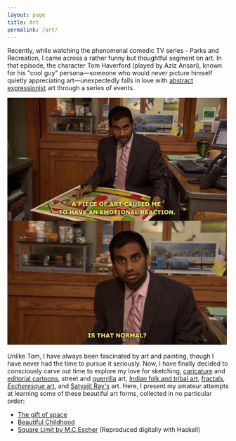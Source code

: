 ```yaml
---
layout: page
title: Art
permalink: /art/
---
```


Recently, while watching the phenomenal comedic TV series - Parks and Recreation, I came across a rather funny but thoughtful segment on art. In that episode, the character Tom Haverford (played by Aziz Ansari), known for his "cool guy" persona—someone who would never picture himself quietly appreciating art—unexpectedly falls in love with [abstract expressionist](https://en.wikipedia.org/wiki/Abstract_expressionism) art through a series of events.

![Tom Haverford](https://raw.githubusercontent.com/Abhiroop/Abhiroop.github.io/refs/heads/master/images/jWOXIr9.jpeg)

Unlike Tom, I have always been fascinated by art and painting, though I have never had the time to pursue it seriously. Now, I have finally decided to consciously carve out time to explore my love for sketching, [caricature](https://en.wikipedia.org/wiki/Caricature) and [editorial cartoons](https://en.wikipedia.org/wiki/Political_cartoon), street and [guerrilla](https://en.wikipedia.org/wiki/Guerrilla_art) art, [Indian folk and tribal art](https://en.wikipedia.org/wiki/Indian_art#Folk_and_tribal_art), [fractals](https://en.wikipedia.org/wiki/Fractal), [*Escheresque* art](https://en.wikipedia.org/wiki/M._C._Escher), and [Satyajit Ray's](https://in.pinterest.com/kaustavpaul/illustrations-by-satyajit-ray/) art. Here, I present my amateur attempts at learning some of these beautiful art forms, collected in no particular order:

- [The gift of space](https://abhiroop.github.io/art/space)
- [Beautiful Childhood](https://abhiroop.github.io/art/childhood)
- [Square Limit by M.C.Escher](https://abhiroop.github.io/art/squarelimit) (Reproduced digitally with Haskell)
